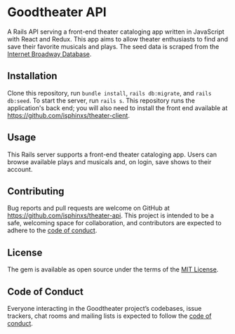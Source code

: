 # Goodtheater API

A Rails API serving a front-end theater cataloging app written in JavaScript with React and Redux. This app aims to allow theater enthusiasts to find and save their favorite musicals and plays. The seed data is scraped from the [Internet Broadway Database](https://www.ibdb.com/).

## Installation

Clone this repository, run `bundle install`, `rails db:migrate`, and `rails db:seed`. To start the server, run `rails s`. This repository runs the application's back end; you will also need to install the front end available at https://github.com/isphinxs/theater-client.

## Usage

This Rails server supports a front-end theater cataloging app. Users can browse available plays and musicals and, on login, save shows to their account.

## Contributing

Bug reports and pull requests are welcome on GitHub at https://github.com/isphinxs/theater-api. This project is intended to be a safe, welcoming space for collaboration, and contributors are expected to adhere to the [code of conduct](https://github.com/isphinxs/theater-api/blob/main/CODE_OF_CONDUCT.md).

## License

The gem is available as open source under the terms of the [MIT License](https://opensource.org/licenses/MIT).

## Code of Conduct

Everyone interacting in the Goodtheater project’s codebases, issue trackers, chat rooms and mailing lists is expected to follow the [code of conduct](https://github.com/isphinxs/theater-api/blob/main/CODE_OF_CONDUCT.md).
